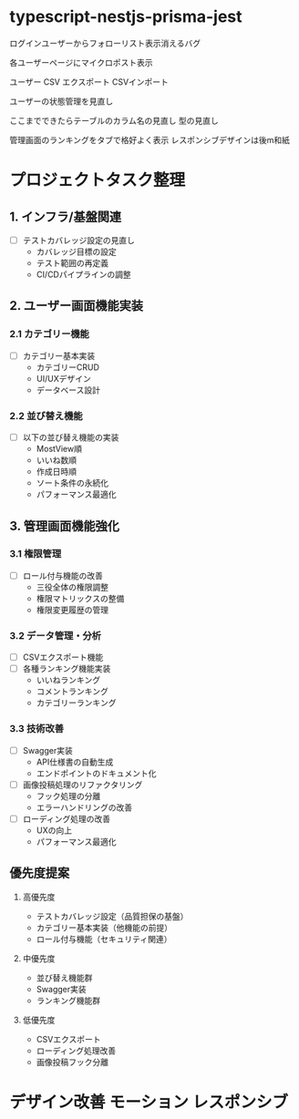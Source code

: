 # typescript-nestjs-prisma-jest


ログインユーザーからフォローリスト表示消えるバグ

各ユーザーページにマイクロポスト表示


ユーザー CSV エクスポート
CSVインポート


ユーザーの状態管理を見直し



ここまでできたらテーブルのカラム名の見直し
型の見直し

管理画面のランキングをタブで格好よく表示
レスポンシブデザインは後m和紙



# プロジェクトタスク整理

## 1. インフラ/基盤関連
- [ ] テストカバレッジ設定の見直し
  - カバレッジ目標の設定
  - テスト範囲の再定義
  - CI/CDパイプラインの調整

## 2. ユーザー画面機能実装
### 2.1 カテゴリー機能
- [ ] カテゴリー基本実装
  - カテゴリーCRUD
  - UI/UXデザイン
  - データベース設計

### 2.2 並び替え機能
- [ ] 以下の並び替え機能の実装
  - MostView順
  - いいね数順
  - 作成日時順
  - ソート条件の永続化
  - パフォーマンス最適化

## 3. 管理画面機能強化
### 3.1 権限管理
- [ ] ロール付与機能の改善
  - 三役全体の権限調整
  - 権限マトリックスの整備
  - 権限変更履歴の管理

### 3.2 データ管理・分析
- [ ] CSVエクスポート機能
- [ ] 各種ランキング機能実装
  - いいねランキング
  - コメントランキング
  - カテゴリーランキング

### 3.3 技術改善
- [ ] Swagger実装
  - API仕様書の自動生成
  - エンドポイントのドキュメント化
- [ ] 画像投稿処理のリファクタリング
  - フック処理の分離
  - エラーハンドリングの改善
- [ ] ローディング処理の改善
  - UXの向上
  - パフォーマンス最適化

## 優先度提案
1. 高優先度
   - テストカバレッジ設定（品質担保の基盤）
   - カテゴリー基本実装（他機能の前提）
   - ロール付与機能（セキュリティ関連）

2. 中優先度
   - 並び替え機能群
   - Swagger実装
   - ランキング機能群

3. 低優先度
   - CSVエクスポート
   - ローディング処理改善
   - 画像投稿フック分離

# デザイン改善 モーション レスポンシブ